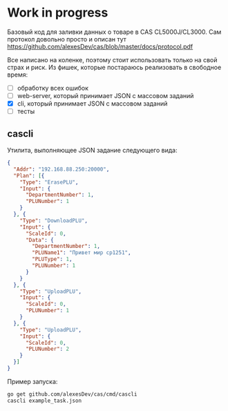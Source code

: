 # Work in progress

Базовый код для заливки данных о товаре в CAS CL5000J/CL3000. Сам
протокол довольно просто и описан тут https://github.com/alexesDev/cas/blob/master/docs/protocol.pdf

Все написано на коленке, поэтому стоит использовать только на свой страх и
риск. Из фишек, которые постараюсь реализовать в свободное время:

 - [ ] обработку всех ошибок
 - [ ] web-server, который принимает JSON с массовом заданий
 - [x] cli, который принимает JSON с массовом заданий
 - [ ] тесты

## cascli

Утилита, выполняющее JSON задание следующего вида:

```json
{
  "Addr": "192.168.88.250:20000",
  "Plan": [{
    "Type": "ErasePLU",
    "Input": {
      "DepartmentNumber": 1,
      "PLUNumber": 1
    }
  }, {
    "Type": "DownloadPLU",
    "Input": {
      "ScaleId": 0,
      "Data": {
        "DepartmentNumber": 1,
        "PLUName1": "Привет мир cp1251",
        "PLUType": 1,
        "PLUNumber": 1
      }
    }
  }, {
    "Type": "UploadPLU",
    "Input": {
      "ScaleId": 0,
      "PLUNumber": 1
    }
  }, {
    "Type": "UploadPLU",
    "Input": {
      "ScaleId": 0,
      "PLUNumber": 2
    }
  }]
}
```

Пример запуска:
```bash
go get github.com/alexesDev/cas/cmd/cascli
cascli example_task.json
```
